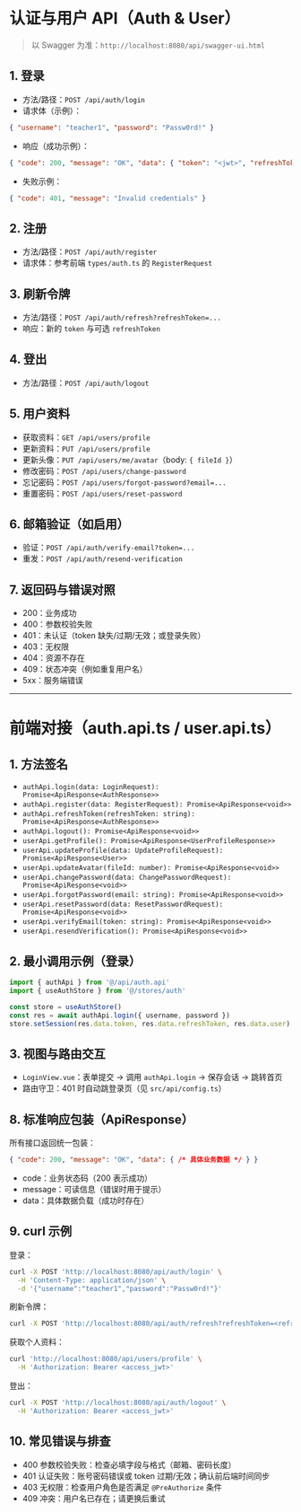 # 认证与用户 API（Auth & User）

> 以 Swagger 为准：`http://localhost:8080/api/swagger-ui.html`

## 1. 登录
- 方法/路径：`POST /api/auth/login`
- 请求体（示例）：
```json
{ "username": "teacher1", "password": "Passw0rd!" }
```
- 响应（成功示例）：
```json
{ "code": 200, "message": "OK", "data": { "token": "<jwt>", "refreshToken": "<jwt>", "user": { "id": 1, "role": "TEACHER", "username": "teacher1" }}}
```
- 失败示例：
```json
{ "code": 401, "message": "Invalid credentials" }
```

## 2. 注册
- 方法/路径：`POST /api/auth/register`
- 请求体：参考前端 `types/auth.ts` 的 `RegisterRequest`

## 3. 刷新令牌
- 方法/路径：`POST /api/auth/refresh?refreshToken=...`
- 响应：新的 `token` 与可选 `refreshToken`

## 4. 登出
- 方法/路径：`POST /api/auth/logout`

## 5. 用户资料
- 获取资料：`GET /api/users/profile`
- 更新资料：`PUT /api/users/profile`
- 更新头像：`PUT /api/users/me/avatar`（body: `{ fileId }`）
- 修改密码：`POST /api/users/change-password`
- 忘记密码：`POST /api/users/forgot-password?email=...`
- 重置密码：`POST /api/users/reset-password`

## 6. 邮箱验证（如启用）
- 验证：`POST /api/auth/verify-email?token=...`
- 重发：`POST /api/auth/resend-verification`

## 7. 返回码与错误对照
- 200：业务成功
- 400：参数校验失败
- 401：未认证（token 缺失/过期/无效；或登录失败）
- 403：无权限
- 404：资源不存在
- 409：状态冲突（例如重复用户名）
- 5xx：服务端错误

---

# 前端对接（auth.api.ts / user.api.ts）

## 1. 方法签名
- `authApi.login(data: LoginRequest): Promise<ApiResponse<AuthResponse>>`
- `authApi.register(data: RegisterRequest): Promise<ApiResponse<void>>`
- `authApi.refreshToken(refreshToken: string): Promise<ApiResponse<AuthResponse>>`
- `authApi.logout(): Promise<ApiResponse<void>>`
- `userApi.getProfile(): Promise<ApiResponse<UserProfileResponse>>`
- `userApi.updateProfile(data: UpdateProfileRequest): Promise<ApiResponse<User>>`
- `userApi.updateAvatar(fileId: number): Promise<ApiResponse<void>>`
- `userApi.changePassword(data: ChangePasswordRequest): Promise<ApiResponse<void>>`
- `userApi.forgotPassword(email: string): Promise<ApiResponse<void>>`
- `userApi.resetPassword(data: ResetPasswordRequest): Promise<ApiResponse<void>>`
- `userApi.verifyEmail(token: string): Promise<ApiResponse<void>>`
- `userApi.resendVerification(): Promise<ApiResponse<void>>`

## 2. 最小调用示例（登录）
```ts
import { authApi } from '@/api/auth.api'
import { useAuthStore } from '@/stores/auth'

const store = useAuthStore()
const res = await authApi.login({ username, password })
store.setSession(res.data.token, res.data.refreshToken, res.data.user)
```

## 3. 视图与路由交互
- `LoginView.vue`：表单提交 → 调用 `authApi.login` → 保存会话 → 跳转首页
- 路由守卫：401 时自动跳登录页（见 `src/api/config.ts`）

## 8. 标准响应包装（ApiResponse<T>）
所有接口返回统一包装：
```json
{ "code": 200, "message": "OK", "data": { /* 具体业务数据 */ } }
```
- code：业务状态码（200 表示成功）
- message：可读信息（错误时用于提示）
- data：具体数据负载（成功时存在）

## 9. curl 示例
登录：
```bash
curl -X POST 'http://localhost:8080/api/auth/login' \
  -H 'Content-Type: application/json' \
  -d '{"username":"teacher1","password":"Passw0rd!"}'
```

刷新令牌：
```bash
curl -X POST 'http://localhost:8080/api/auth/refresh?refreshToken=<refresh_jwt>'
```

获取个人资料：
```bash
curl 'http://localhost:8080/api/users/profile' \
  -H 'Authorization: Bearer <access_jwt>'
```

登出：
```bash
curl -X POST 'http://localhost:8080/api/auth/logout' \
  -H 'Authorization: Bearer <access_jwt>'
```

## 10. 常见错误与排查
- 400 参数校验失败：检查必填字段与格式（邮箱、密码长度）
- 401 认证失败：账号密码错误或 token 过期/无效；确认前后端时间同步
- 403 无权限：检查用户角色是否满足 `@PreAuthorize` 条件
- 409 冲突：用户名已存在；请更换后重试
